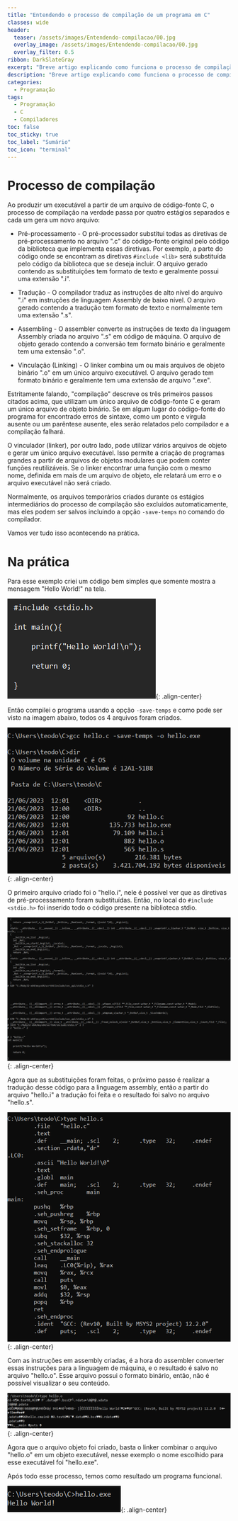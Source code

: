 ```yaml
---
title: "Entendendo o processo de compilação de um programa em C"
classes: wide
header:
  teaser: /assets/images/Entendendo-compilacao/00.jpg
  overlay_image: /assets/images/Entendendo-compilacao/00.jpg
  overlay_filter: 0.5
ribbon: DarkSlateGray
excerpt: "Breve artigo explicando como funciona o processo de compilação de um programa em C"
description: "Breve artigo explicando como funciona o processo de compilação de um programa em C"
categories:
  - Programação
tags:
  - Programação
  - C
  - Compiladores
toc: false
toc_sticky: true
toc_label: "Sumário"
toc_icon: "terminal"
---
```


# Processo de compilação

Ao produzir um executável a partir de um arquivo de código-fonte C, o processo de compilação na verdade passa por quatro estágios separados e cada um gera um novo arquivo:

- Pré-processamento - O pré-processador substitui todas as diretivas de pré-processamento no arquivo ".c" do código-fonte original pelo código da biblioteca que implementa essas diretivas. Por exemplo, a parte do código onde se encontram as diretivas ```#include <lib>``` será substituída pelo código da biblioteca que se deseja incluir. O arquivo gerado contendo as substituições tem formato de texto e geralmente possui uma extensão ".i".

- Tradução - O compilador traduz as instruções de alto nível do arquivo ".i" em instruções de linguagem Assembly de baixo nível. O arquivo gerado contendo a tradução tem formato de texto e normalmente tem uma extensão ".s".

- Assembling - O assembler converte as instruções de texto da linguagem Assembly criada no arquivo ".s" em código de máquina. O arquivo de objeto gerado contendo a conversão tem formato binário e geralmente tem uma extensão ".o".

- Vinculação (Linking) - O linker combina um ou mais arquivos de objeto binário ".o" em um único arquivo executável. O arquivo gerado tem formato binário e geralmente tem uma extensão de arquivo ".exe".

Estritamente falando, "compilação" descreve os três primeiros passos citados acima, que utilizam um único arquivo de código-fonte C e geram um único arquivo de objeto binário. Se em algum lugar do código-fonte do programa for encontrado erros de sintaxe, como um ponto e vírgula ausente ou um parêntese ausente, eles serão relatados pelo compilador e a compilação falhará.

O vinculador (linker), por outro lado, pode utilizar vários arquivos de objeto e gerar um único arquivo executável. Isso permite a criação de programas grandes a partir de arquivos de objetos modulares que podem conter funções reutilizáveis. Se o linker encontrar uma função com o mesmo nome, definida em mais de um arquivo de objeto, ele relatará um erro e o arquivo executável não será criado.

Normalmente, os arquivos temporários criados durante os estágios intermediários do processo de compilação são excluídos automaticamente, mas eles podem ser salvos incluindo a opção ```-save-temps``` no comando do compilador.

Vamos ver tudo isso acontecendo na prática. 

# Na prática

Para esse exemplo criei um código bem simples que somente mostra a mensagem "Hello World!" na tela.

![](/assets/images/Entendendo-compilacao/01.png){: .align-center}

Então compilei o programa usando a opção ```-save-temps``` e como pode ser visto na imagem abaixo, todos os 4 arquivos foram criados.

![](/assets/images/Entendendo-compilacao/02.png){: .align-center}

O primeiro arquivo criado foi o "hello.i", nele é possível ver que as diretivas de pré-processamento foram substituídas. Então, no local do ```#include <stdio.h>``` foi inserido todo o código presente na biblioteca stdio.

![](/assets/images/Entendendo-compilacao/03.png){: .align-center}

Agora que as substituições foram feitas, o próximo passo é realizar a tradução desse código para a linguagem assembly, então a partir do arquivo "hello.i" a tradução foi feita e o resultado foi salvo no arquivo "hello.s".

![](/assets/images/Entendendo-compilacao/04.png){: .align-center}

Com as instruções em assembly criadas, é a hora do assembler converter essas instruções para a linguagem de máquina, e o resultado é salvo no arquivo "hello.o". Esse arquivo possui o formato binário, então, não é possível visualizar o seu conteúdo. 

![](/assets/images/Entendendo-compilacao/05.png){: .align-center}

Agora que o arquivo objeto foi criado, basta o linker combinar o arquivo "hello.o" em um objeto executável, nesse exemplo o nome escolhido para esse executável foi "hello.exe".

Após todo esse processo, temos como resultado um programa funcional.

![](/assets/images/Entendendo-compilacao/06.png){: .align-center}
